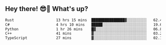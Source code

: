 ## Hey there! 😎👋 What's up?

<!--START_SECTION:waka-->

```txt
Rust                   13 hrs 15 mins  ███████████████▓░░░░░░░░░   62.47 %
C#                     4 hrs 10 mins   █████░░░░░░░░░░░░░░░░░░░░   19.69 %
Python                 1 hr 26 mins    █▓░░░░░░░░░░░░░░░░░░░░░░░   06.80 %
C++                    41 mins         ▓░░░░░░░░░░░░░░░░░░░░░░░░   03.22 %
TypeScript             27 mins         ▓░░░░░░░░░░░░░░░░░░░░░░░░   02.19 %
```

<!--END_SECTION:waka-->
